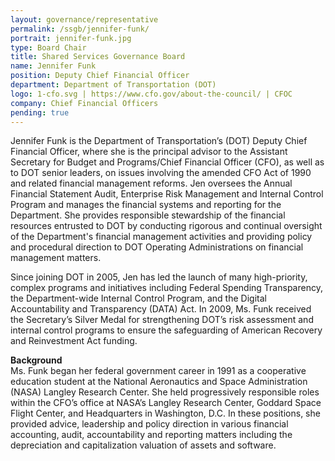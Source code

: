 ```yaml
---
layout: governance/representative
permalink: /ssgb/jennifer-funk/
portrait: jennifer-funk.jpg
type: Board Chair
title: Shared Services Governance Board
name: Jennifer Funk
position: Deputy Chief Financial Officer
department: Department of Transportation (DOT)
logo: 1-cfo.svg | https://www.cfo.gov/about-the-council/ | CFOC
company: Chief Financial Officers
pending: true
---
```


Jennifer Funk is the Department of Transportation’s (DOT) Deputy Chief Financial Officer, where she is the principal advisor to the Assistant Secretary for Budget and Programs/Chief Financial Officer (CFO), as well as to DOT senior leaders, on issues involving the amended CFO Act of 1990 and related financial management reforms. Jen oversees the Annual Financial Statement Audit, Enterprise Risk Management and Internal Control Program and manages the financial systems and reporting for the Department. She provides responsible stewardship of the financial resources entrusted to DOT by conducting rigorous and continual oversight of the Department's financial management activities and providing policy and procedural direction to DOT Operating Administrations on financial management matters.

Since joining DOT in 2005, Jen has led the launch of many high-priority, complex programs and initiatives including Federal Spending Transparency, the Department-wide Internal Control Program, and the Digital Accountability and Transparency (DATA) Act. In 2009, Ms. Funk received the Secretary’s Silver Medal for strengthening DOT’s risk assessment and internal control programs to ensure the safeguarding of American Recovery and Reinvestment Act funding.

**Background** <br>Ms. Funk began her federal government career in 1991 as a cooperative education student at the National Aeronautics and Space Administration (NASA) Langley Research Center. She held progressively responsible roles within the CFO’s office at NASA’s Langley Research Center, Goddard Space Flight Center, and Headquarters in Washington, D.C. In these positions, she provided advice, leadership and policy direction in various financial accounting, audit, accountability and reporting matters including the depreciation and capitalization valuation of assets and software.